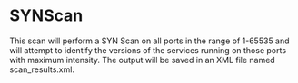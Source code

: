 # SYNScan
This scan will perform a SYN Scan on all ports in the range of 1-65535 and will attempt to identify the versions of the services running on those ports with maximum intensity. The output will be saved in an XML file named scan_results.xml.
